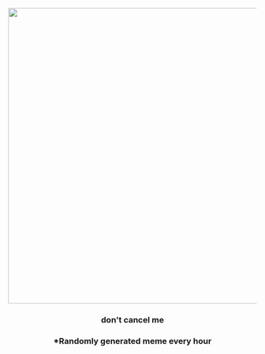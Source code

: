 <p align="center">
        <img src="https://i.redd.it/5kuqyy5my6191.gif" width="600" height="600">
        </p>
        <h3 align="center">don't cancel me</h3>
        <h3 align="center">*Randomly generated meme every hour</h3>
    